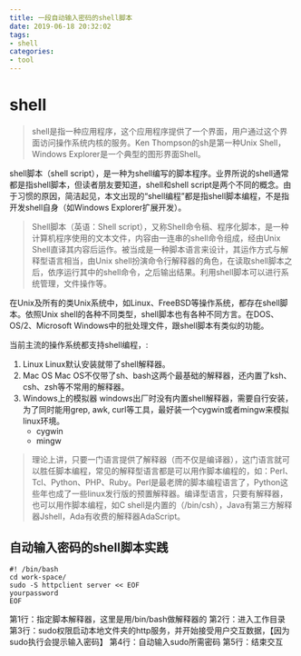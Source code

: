 ```yaml
---
title: 一段自动输入密码的shell脚本
date: 2019-06-18 20:32:02
tags:
- shell
categories: 
- tool
---
```


# shell
> shell是指一种应用程序，这个应用程序提供了一个界面，用户通过这个界面访问操作系统内核的服务。Ken Thompson的sh是第一种Unix Shell，Windows Explorer是一个典型的图形界面Shell。

shell脚本（shell script），是一种为shell编写的脚本程序。业界所说的shell通常都是指shell脚本，但读者朋友要知道，shell和shell script是两个不同的概念。由于习惯的原因，简洁起见，本文出现的“shell编程”都是指shell脚本编程，不是指开发shell自身（如Windows Explorer扩展开发）。

<!-- more -->

> Shell脚本（英语：Shell script），又称Shell命令稿、程序化脚本，是一种计算机程序使用的文本文件，内容由一连串的shell命令组成，经由Unix Shell直译其内容后运作。被当成是一种脚本语言来设计，其运作方式与解释型语言相当，由Unix shell扮演命令行解释器的角色，在读取shell脚本之后，依序运行其中的shell命令，之后输出结果。利用shell脚本可以进行系统管理，文件操作等。

在Unix及所有的类Unix系统中，如Linux、FreeBSD等操作系统，都存在shell脚本。依照Unix shell的各种不同类型，shell脚本也有各种不同方言。在DOS、OS/2、Microsoft Windows中的批处理文件，跟shell脚本有类似的功能。

当前主流的操作系统都支持shell编程，:
1. Linux
    Linux默认安装就带了shell解释器。
2. Mac OS
    Mac OS不仅带了sh、bash这两个最基础的解释器，还内置了ksh、csh、zsh等不常用的解释器。
3. Windows上的模拟器
    windows出厂时没有内置shell解释器，需要自行安装，为了同时能用grep, awk, curl等工具，最好装一个cygwin或者mingw来模拟linux环境。
    * cygwin
    * mingw

> 理论上讲，只要一门语言提供了解释器（而不仅是编译器），这门语言就可以胜任脚本编程，常见的解释型语言都是可以用作脚本编程的，如：Perl、Tcl、Python、PHP、Ruby。Perl是最老牌的脚本编程语言了，Python这些年也成了一些linux发行版的预置解释器。编译型语言，只要有解释器，也可以用作脚本编程，如C shell是内置的（/bin/csh），Java有第三方解释器Jshell，Ada有收费的解释器AdaScript。

## 自动输入密码的shell脚本实践
```shell
#! /bin/bash 
cd work-space/
sudo -S httpclient server << EOF
yourpassword
EOF
````
第1行：指定脚本解释器，这里是用/bin/bash做解释器的
第2行：进入工作目录
第3行：sudo权限启动本地文件夹的http服务，并开始接受用户交互数据，【因为sudo执行会提示输入密码】
第4行：自动输入sudo所需密码
第5行：结束交互
